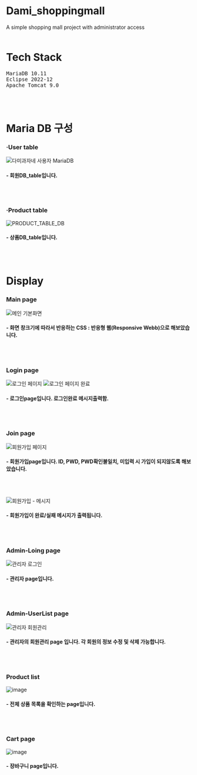 # Dami_shoppingmall
A simple shopping mall project with administrator access
<br><br>

# Tech Stack
<pre>
MariaDB 10.11
Eclipse 2022-12
Apache Tomcat 9.0
</pre>
<br><br>

# Maria DB 구성
### ·User table
![다미과자네 사용자 MariaDB](https://user-images.githubusercontent.com/90494150/228307448-f2722ec8-ab61-4ea0-8a6b-52c045c43357.png)
#### - 회원DB_table입니다.
<br><br>

### ·Product table
![PRODUCT_TABLE_DB](https://user-images.githubusercontent.com/90494150/230825684-1311aac5-f42d-49f8-839c-b3f11cb367ac.png)
#### - 상품DB_table입니다.
<br><br>

# Display
### Main page
![메인 기본화면](https://user-images.githubusercontent.com/90494150/228305839-36defeae-0a1f-46f8-ada1-28789a05a406.png)
#### - 화면 창크기에 따라서 반응하는 CSS : 반응형 웹(Responsive Webb)으로 해보았습니다.
<br><br>

### Login page
![로그인 페이지](https://user-images.githubusercontent.com/90494150/228306288-051c59b2-861f-447d-9f90-82cbed6aa665.png)
![로그인 페이지 완료](https://user-images.githubusercontent.com/90494150/228306679-f9ec619f-e539-4afb-b905-ce7e678f3793.png)
#### - 로그인page입니다. 로그인완료 메시지출력함.
<br><br>

### Join page
![회원가입 페이지](https://user-images.githubusercontent.com/90494150/228306762-1bec2cec-2865-4ee5-9834-b9f551b28b8b.png)
#### - 회원가입page입니다. ID, PWD, PWD확인불일치, 미입력 시 가입이 되지않도록 해보았습니다.
<br><br>

![회원가입 - 메시지](https://user-images.githubusercontent.com/90494150/228307046-f90b845a-2e59-47b1-9eb5-dc1cf3fb8783.png)
#### - 회원가입이 완료/실패 메시지가 출력됩니다.
<br><br>

### Admin-Loing page
![관리자 로그인](https://user-images.githubusercontent.com/90494150/228307610-3c79893e-1e3e-47c5-82b2-e9f78711faef.png)
#### - 관리자 page입니다.
<br><br>

### Admin-UserList page
![관리자 회원관리](https://user-images.githubusercontent.com/90494150/228307800-e6176c84-1dba-4c04-8ecc-0c7123ba413e.png)
#### - 관리자의 회원관리 page 입니다. 각 회원의 정보 수정 및 삭제 가능합니다.
<br><br>

### Product list
![image](https://user-images.githubusercontent.com/90494150/230825482-0613de62-2e36-4515-85a5-4c0db87fb39d.png)
#### - 전체 상품 목록을 확인하는 page입니다.
<br><br>

### Cart page
![image](https://user-images.githubusercontent.com/90494150/231127338-8549661e-559e-435d-abf8-b50646ac0ebc.png)
#### - 장바구니 page입니다.  
